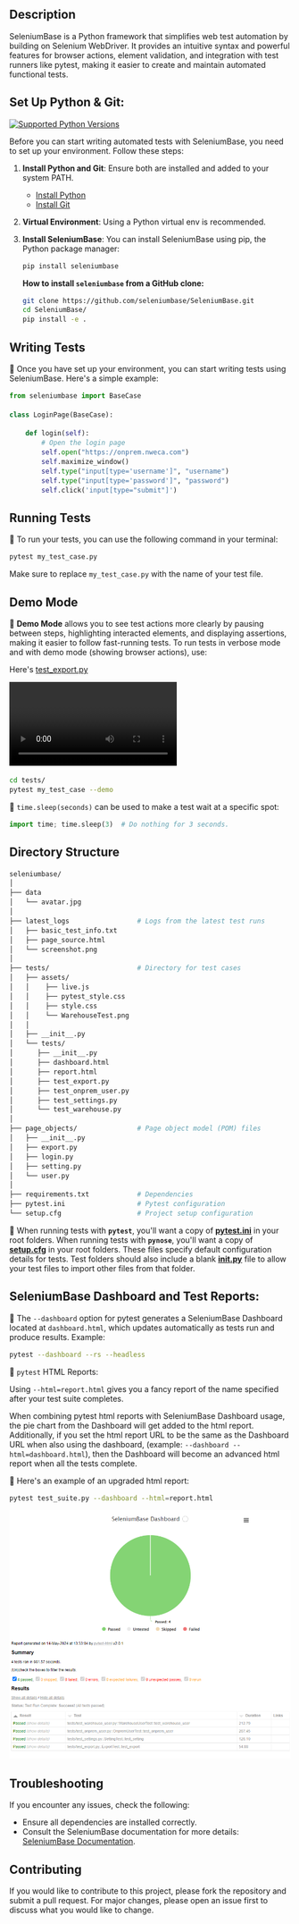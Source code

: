 ## Description
SeleniumBase is a Python framework that simplifies web test automation by building on Selenium WebDriver. It provides an intuitive syntax and powerful features for browser actions, element validation, and integration with test runners like pytest, making it easier to create and maintain automated functional tests.

## Set Up Python & Git:
<a href="https://pypi.org/project/seleniumbase/" target="_blank"><img src="https://img.shields.io/pypi/pyversions/seleniumbase.svg?color=22AAEE&logo=python&logoColor=FEDC54" title="Supported Python Versions" /></a>

Before you can start writing automated tests with SeleniumBase, you need to set up your environment. Follow these steps:

1. **Install Python and Git**: Ensure both are installed and added to your system PATH.
   - [Install Python](https://www.python.org/downloads/)
   - [Install Git](https://git-scm.com/downloads)

2. **Virtual Environment**: Using a Python virtual env is recommended.

3. **Install SeleniumBase**: You can install SeleniumBase using pip, the Python package manager:
    ```sh
    pip install seleniumbase
    ```
    **How to install ``seleniumbase`` from a GitHub clone:**

    ```bash
    git clone https://github.com/seleniumbase/SeleniumBase.git
    cd SeleniumBase/
    pip install -e .
    ```

## Writing Tests
🔵 Once you have set up your environment, you can start writing tests using SeleniumBase. Here's a simple example:

```python
from seleniumbase import BaseCase

class LoginPage(BaseCase):

    def login(self):
        # Open the login page
        self.open("https://onprem.nweca.com")
        self.maximize_window()
        self.type("input[type='username']", "username")
        self.type("input[type='password']", "password")
        self.click('input[type="submit"]')
```

## Running Tests
🔵 To run your tests, you can use the following command in your terminal:

```sh
pytest my_test_case.py
```

Make sure to replace `my_test_case.py` with the name of your test file.

## Demo Mode
🔵 <b>Demo Mode</b> allows you to see test actions more clearly by pausing between steps, highlighting interacted elements, and displaying assertions, making it easier to follow fast-running tests.
To run tests in verbose mode and with demo mode (showing browser actions), use:

Here's <a href="https://github.com/jmsdaq/seleniumbase-functional-testing/blob/main/tests/test_export.py">test_export.py</a>


![Seleniumbase Test](/assets/sample_demo.mov)

```sh
cd tests/
pytest my_test_case --demo
```


🔵 ``time.sleep(seconds)`` can be used to make a test wait at a specific spot:

```python
import time; time.sleep(3)  # Do nothing for 3 seconds.
```

## Directory Structure
 

```bash
seleniumbase/                        
│
├── data
│   └── avatar.jpg 
│
├── latest_logs                 # Logs from the latest test runs
│   ├── basic_test_info.txt 
│   ├── page_source.html  
│   └── screenshot.png 
│
├── tests/                      # Directory for test cases
│   ├── assets/
│   │    ├── live.js
│   │    ├── pytest_style.css 
│   │    ├── style.css 
│   │    └── WarehouseTest.png 
│   │
│   ├── __init__.py
│   └── tests/
│      ├── __init__.py
│      ├── dashboard.html  
│      ├── report.html  
│      ├── test_export.py 
│      ├── test_onprem_user.py
│      ├── test_settings.py
│      └── test_warehouse.py
│
├── page_objects/               # Page object model (POM) files
│   ├── __init__.py
│   ├── export.py  
│   ├── login.py
│   ├── setting.py
│   └── user.py
│
├── requirements.txt            # Dependencies
├── pytest.ini                  # Pytest configuration
└── setup.cfg                   # Project setup configuration
```

🔵 When running tests with **``pytest``**, you'll want a copy of **[pytest.ini](https://github.com/jmsdaq/seleniumbase-functional-testing/blob/main/pytest.ini)** in your root folders. When running tests with **``pynose``**, you'll want a copy of **[setup.cfg](https://github.com/jmsdaq/seleniumbase-functional-testing/blob/main/setup.cfg)** in your root folders. These files specify default configuration details for tests. Test folders should also include a blank **[__init__.py](https://github.com/jmsdaq/seleniumbase-functional-testing/blob/main/tests/__init__.py)** file to allow your test files to import other files from that folder.

## SeleniumBase Dashboard and Test Reports:

🔵 The ``--dashboard`` option for pytest generates a SeleniumBase Dashboard located at ``dashboard.html``, which updates automatically as tests run and produce results. Example:

```bash
pytest --dashboard --rs --headless
```

🔵 <code>pytest</code> HTML Reports:

Using ``--html=report.html`` gives you a fancy report of the name specified after your test suite completes.

When combining pytest html reports with SeleniumBase Dashboard usage, the pie chart from the Dashboard will get added to the html report. Additionally, if you set the html report URL to be the same as the Dashboard URL when also using the dashboard, (example: ``--dashboard --html=dashboard.html``), then the Dashboard will become an advanced html report when all the tests complete.

🔵 Here's an example of an upgraded html report:

```bash
pytest test_suite.py --dashboard --html=report.html
```

<!-- <img src="![Screenshot 2024-07-26 152346](https://github.com/user-attachments/assets/cdf46711-195a-407e-8f5b-71b634a033fc)" alt="Example Pytest Report" title="Example Pytest Report" width="520" /> -->

<img src="assets/seleniumbase-dashboard.png" alt="Sample Run" width="520"/>

## Troubleshooting
If you encounter any issues, check the following:
- Ensure all dependencies are installed correctly.
- Consult the SeleniumBase documentation for more details: [SeleniumBase Documentation](https://seleniumbase.io).

## Contributing
If you would like to contribute to this project, please fork the repository and submit a pull request. For major changes, please open an issue first to discuss what you would like to change.
